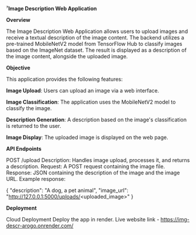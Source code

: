 ⁷**Image Description Web Application**

**Overview**

The Image Description Web Application allows users to upload images and receive a textual description of the image content. The backend utilizes a pre-trained MobileNetV2 model from TensorFlow Hub to classify images based on the ImageNet dataset. The result is displayed as a description of the image content, alongside the uploaded image.

**Objective**

This application provides the following features:

**Image Upload**: Users can upload an image via a web interface.

**Image Classification**: The application uses the MobileNetV2 model to classify the image.

**Description Generation**: A description based on the image's classification is returned to the user.

**Image Display**: The uploaded image is displayed on the web page.

**API Endpoints**

POST /upload
Description: Handles image upload, processes it, and returns a description.
Request: A POST request containing the image file.
Response: JSON containing the description of the image and the image URL. Example response:

{
  "description": "A dog, a pet animal",
  "image_url": "http://127.0.0.1:5000/uploads/<uploaded_image>"
}

**Deployment**

Cloud Deployment
Deploy the app in render.
Live website link - https://img-descr-arogo.onrender.com/
